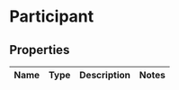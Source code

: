 
# Participant

## Properties
Name | Type | Description | Notes
------------ | ------------- | ------------- | -------------



